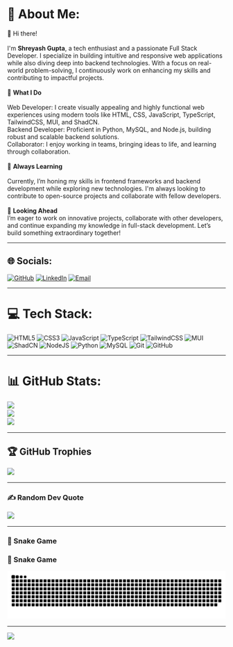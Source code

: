# 💫 About Me:
👋 Hi there!<br><br>I'm **Shreyash Gupta**, a tech enthusiast and a passionate Full Stack Developer. I specialize in building intuitive and responsive web applications while also diving deep into backend technologies. With a focus on real-world problem-solving, I continuously work on enhancing my skills and contributing to impactful projects.<br><br>🚀 **What I Do**<br><br>Web Developer: I create visually appealing and highly functional web experiences using modern tools like HTML, CSS, JavaScript, TypeScript, TailwindCSS, MUI, and ShadCN.<br>Backend Developer: Proficient in Python, MySQL, and Node.js, building robust and scalable backend solutions.<br>Collaborator: I enjoy working in teams, bringing ideas to life, and learning through collaboration.<br><br>🌱 **Always Learning**<br><br>Currently, I’m honing my skills in frontend frameworks and backend development while exploring new technologies. I'm always looking to contribute to open-source projects and collaborate with fellow developers.<br><br>🎯 **Looking Ahead**<br>I’m eager to work on innovative projects, collaborate with other developers, and continue expanding my knowledge in full-stack development. Let’s build something extraordinary together!

---

## 🌐 Socials:
[![GitHub](https://img.shields.io/badge/GitHub-%23121011.svg?logo=github&logoColor=white)](https://github.com/ghostshreyash) 
[![LinkedIn](https://img.shields.io/badge/LinkedIn-%230077B5.svg?logo=linkedin&logoColor=white)](https://www.linkedin.com/in/shreyash-gupta1/)
[![Email](https://img.shields.io/badge/Email-red?logo=gmail&logoColor=white)](mailto:shreyashgupta125@gmail.com)

---

# 💻 Tech Stack:
![HTML5](https://img.shields.io/badge/html5-%23E34F26.svg?style=for-the-badge&logo=html5&logoColor=white) 
![CSS3](https://img.shields.io/badge/css3-%231572B6.svg?style=for-the-badge&logo=css3&logoColor=white) 
![JavaScript](https://img.shields.io/badge/javascript-%23323330.svg?style=for-the-badge&logo=javascript&logoColor=%23F7DF1E) 
![TypeScript](https://img.shields.io/badge/typescript-%23007ACC.svg?style=for-the-badge&logo=typescript&logoColor=white) 
![TailwindCSS](https://img.shields.io/badge/tailwindcss-%2338B2AC.svg?style=for-the-badge&logo=tailwind-css&logoColor=white) 
![MUI](https://img.shields.io/badge/material%20ui-%230081CB.svg?style=for-the-badge&logo=material-ui&logoColor=white)
![ShadCN](https://img.shields.io/badge/shadcn-%23000000.svg?style=for-the-badge) 
![NodeJS](https://img.shields.io/badge/node.js-6DA55F?style=for-the-badge&logo=node.js&logoColor=white) 
![Python](https://img.shields.io/badge/python-3670A0?style=for-the-badge&logo=python&logoColor=ffdd54) 
![MySQL](https://img.shields.io/badge/mysql-%2300f.svg?style=for-the-badge&logo=mysql&logoColor=white)
![Git](https://img.shields.io/badge/git-%23F05033.svg?style=for-the-badge&logo=git&logoColor=white)
![GitHub](https://img.shields.io/badge/github-%23121011.svg?style=for-the-badge&logo=github&logoColor=white)

---

# 📊 GitHub Stats:
![](https://github-readme-stats.vercel.app/api?username=ghostshreyash&theme=radical&hide_border=false&include_all_commits=false&count_private=false)<br/>
![](https://github-readme-streak-stats.herokuapp.com/?user=ghostshreyash&theme=radical&hide_border=false)<br/>
![](https://github-readme-stats.vercel.app/api/top-langs/?username=ghostshreyash&theme=radical&hide_border=false&include_all_commits=false&count_private=false&layout=compact)

---

## 🏆 GitHub Trophies
![](https://github-profile-trophy.vercel.app/?username=ghostshreyash&theme=radical&no-frame=false&no-bg=false&margin-w=4)

---

### ✍️ Random Dev Quote
![](https://quotes-github-readme.vercel.app/api?type=horizontal&theme=radical)

---

### 🐍 Snake Game
### 🐍 Snake Game
![Snake animation](https://github.com/ghostshreyash/ghostshreyash/blob/output/snake.svg)

---

[![](https://visitcount.itsvg.in/api?id=ghostshreyash&icon=0&color=0)](https://visitcount.itsvg.in)
